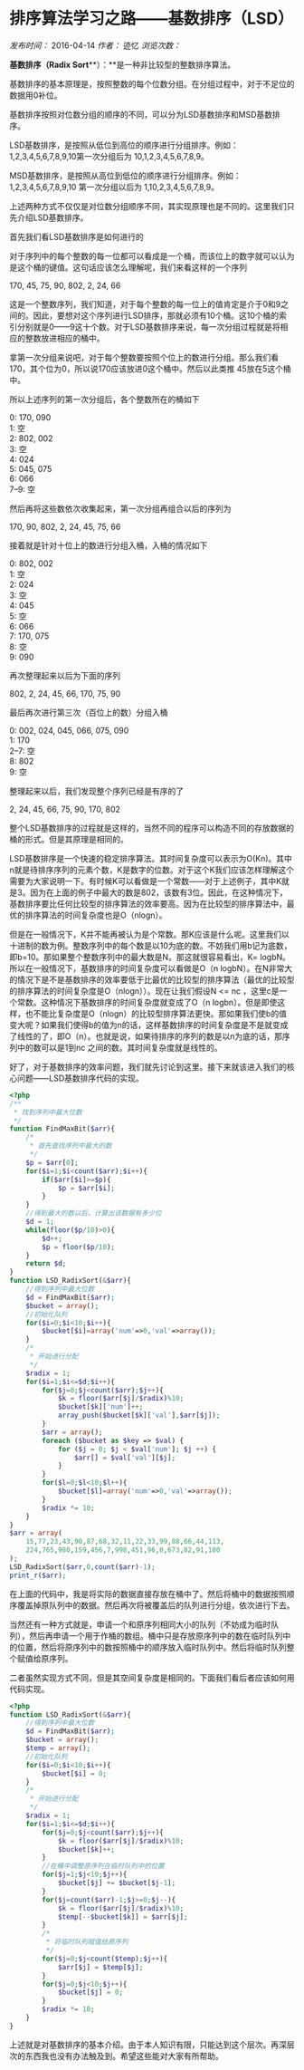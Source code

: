 # 排序算法学习之路——基数排序（LSD）

_发布时间：_ 2016-04-14 _作者：_ 迹忆 _浏览次数：_

**基数排序（Radix Sort****）：**是一种非比较型的整数排序算法。

基数排序的基本原理是，按照整数的每个位数分组。在分组过程中，对于不足位的数据用0补位。

基数排序按照对位数分组的顺序的不同，可以分为LSD基数排序和MSD基数排序。

LSD基数排序，是按照从低位到高位的顺序进行分组排序。例如：1,2,3,4,5,6,7,8,9,10第一次分组后为 10,1,2,3,4,5,6,7,8,9。

MSD基数排序，是按照从高位到低位的顺序进行分组排序。例如：1,2,3,4,5,6,7,8,9,10 第一次分组以后为 1,10,2,3,4,5,6,7,8,9。

上述两种方式不仅仅是对位数分组顺序不同，其实现原理也是不同的。这里我们只先介绍LSD基数排序。

首先我们看LSD基数排序是如何进行的

对于序列中的每个整数的每一位都可以看成是一个桶，而该位上的数字就可以认为是这个桶的键值。这句话应该怎么理解呢，我们来看这样的一个序列

170, 45, 75, 90, 802, 2, 24, 66

这是一个整数序列，我们知道，对于每个整数的每一位上的值肯定是介于0和9之间的。因此，要想对这个序列进行LSD排序，那就必须有10个桶。这10个桶的索引分别就是0——9这十个数。对于LSD基数排序来说，每一次分组过程就是将相应的整数放进相应的桶中。

拿第一次分组来说吧，对于每个整数要按照个位上的数进行分组。那么我们看170，其个位为0，所以说170应该放进0这个桶中。然后以此类推 45放在5这个桶中。

所以上述序列的第一次分组后，各个整数所在的桶如下

0: 170, 090  
1: 空  
2: 802, 002  
3: 空  
4: 024  
5: 045, 075  
6: 066  
7–9: 空

然后再将这些数依次收集起来，第一次分组再组合以后的序列为

170, 90, 802, 2, 24, 45, 75, 66

接着就是针对十位上的数进行分组入桶，入桶的情况如下

0: 802, 002  
1: 空  
2: 024  
3: 空  
4: 045  
5: 空  
6: 066  
7: 170, 075  
8: 空  
9: 090

再次整理起来以后为下面的序列

802, 2, 24, 45, 66, 170, 75, 90

最后再次进行第三次（百位上的数）分组入桶

0: 002, 024, 045, 066, 075, 090  
1: 170  
2–7: 空  
8: 802  
9: 空

整理起来以后，我们发现整个序列已经是有序的了

2, 24, 45, 66, 75, 90, 170, 802

整个LSD基数排序的过程就是这样的，当然不同的程序可以构造不同的存放数据的桶的形式。但是其原理是相同的。

LSD基数排序是一个快速的稳定排序算法。其时间复杂度可以表示为O(Kn)。其中n就是待排序序列的元素个数，K是数字的位数。对于这个K我们应该怎样理解这个需要为大家说明一下。有时候K可以看做是一个常数——对于上述例子，其中K就是3。因为在上面的例子中最大的数是802，该数有3位。因此，在这种情况下，基数排序要比任何比较型的排序算法的效率要高。因为在比较型的排序算法中，最优的排序算法的时间复杂度也是O（nlogn）。

但是在一般情况下，K并不能再被认为是个常数。那K应该是什么呢。这里我们以十进制的数为例。整数序列中的每个数是以10为底的数。不妨我们用b记为底数，即b=10。那如果整个整数序列中的最大数是N。那这就很容易看出，K= logbN。所以在一般情况下，基数排序的时间复杂度可以看做是O（n logbN）。在N非常大的情况下是不是基数排序的效率要低于比最优的比较型的排序算法（最优的比较型的排序算法的时间复杂度是O（nlogn））。现在让我们假设N <= nc ，这里c是一个常数。这种情况下基数排序的时间复杂度就变成了O（n logbn）。但是即使这样，也不能比复杂度是O（nlogn）的比较型排序算法更快。那如果我们使b的值变大呢？如果我们使得b的值为n的话，这样基数排序的时间复杂度是不是就变成了线性的了，即O（n）。也就是说，如果待排序的序列的数是以n为底的话，那序列中的数可以是1到nc 之间的数。其时间复杂度就是线性的。

好了，对于基数排序的效率问题，我们就先讨论到这里。接下来就该进入我们的核心问题——LSD基数排序代码的实现。
```php
<?php
/**
 * 找到序列中最大位数
 */
function FindMaxBit($arr){
    /*
     * 首先查找序列中最大的数
     */
    $p = $arr[0];
    for($i=1;$i<count($arr);$i++){
        if($arr[$i]>=$p){
            $p = $arr[$i];
        }
    }
    //得到最大的数以后，计算出该数据有多少位
    $d = 1;
    while(floor($p/10)>0){
        $d++;
        $p = floor($p/10);
    }
    return $d;
}
function LSD_RadixSort(&$arr){
    //得到序列中最大位数
    $d = FindMaxBit($arr);
    $bucket = array();
    //初始化队列
    for($i=0;$i<10;$i++){
        $bucket[$i]=array('num'=>0,'val'=>array());
    }
    /*
     * 开始进行分配
     */
    $radix = 1;
    for($i=1;$i<=$d;$i++){
        for($j=0;$j<count($arr);$j++){
            $k = floor($arr[$j]/$radix)%10;
            $bucket[$k]['num']++;
            array_push($bucket[$k]['val'],$arr[$j]);
        }
        $arr = array();
        foreach ($bucket as $key => $val) {
            for ($j = 0; $j < $val['num']; $j ++) {
                $arr[] = $val['val'][$j];
            }
        }
        for($l=0;$l<10;$l++){
            $bucket[$l]=array('num'=>0,'val'=>array());
        }
        $radix *= 10;
    }
}
$arr = array(
    15,77,23,43,90,87,68,32,11,22,33,99,88,66,44,113,
    224,765,980,159,456,7,998,451,96,0,673,82,91,100
);
LSD_RadixSort($arr,0,count($arr)-1);
print_r($arr);   
```
在上面的代码中，我是将实际的数据直接存放在桶中了。然后将桶中的数据按照顺序覆盖掉原队列中的数据。然后再次将被覆盖后的队列进行分组，依次进行下去。

当然还有一种方式就是，申请一个和原序列相同大小的队列（不妨成为临时队列），然后再申请一个用于作桶的数组。桶中只是存放原序列中的数在临时队列中的位置，然后将原序列中的数按照桶中的顺序放入临时队列中。然后将临时队列整个赋值给原序列。

二者虽然实现方式不同，但是其空间复杂度是相同的。下面我们看后者应该如何用代码实现。
```php
<?php
function LSD_RadixSort(&$arr){
    //得到序列中最大位数
    $d = FindMaxBit($arr);
    $bucket = array();
    $temp = array();
    //初始化队列
    for($i=0;$i<10;$i++){
        $bucket[$i] = 0;
    }
    /*
     * 开始进行分配
     */
    $radix = 1;
    for($i=1;$i<=$d;$i++){
        for($j=0;$j<count($arr);$j++){
            $k = floor($arr[$j]/$radix)%10;
            $bucket[$k]++;
        }
        //在桶中调整原序列在临时队列中的位置
        for($j=1;$j<10;$j++){
            $bucket[$j] += $bucket[$j-1];
        }
        for($j=count($arr)-1;$j>=0;$j--){
            $k = floor($arr[$j]/$radix)%10;
            $temp[--$bucket[$k]] = $arr[$j];
        }
        /*
         * 将临时队列赋值给原序列
         */
        for($j=0;$j<count($temp);$j++){
            $arr[$j] = $temp[$j];
        }
        for($j=0;$j<10;$j++){
            $bucket[$j] = 0;
        }
        $radix *= 10;
    }
}
```
上述就是对基数排序的基本介绍。由于本人知识有限，只能达到这个层次。再深层次的东西我也没有办法触及到。希望这些能对大家有所帮助。

